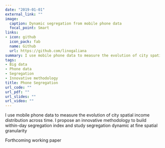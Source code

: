 ```yaml
---
date: "2019-01-01"
external_link: ""
image:
  caption: Dynamic segregation from mobile phone data
  focal_point: Smart
links:
- icon: github
  icon_pack: fab
  name: Github
  url: https://github.com/linogaliana
summary: I use mobile phone data to measure the evolution of city spatial income distribution across time. I propose an innovative methodology to build within-day segregation index and study segregation dynamic at fine spatial granularity
tags:
- Big data
- Phone data
- Segregation
- Innovative methodology
title: Phone Segregation
url_code: ""
url_pdf: ""
url_slides: ""
url_video: ""
---
```


I use mobile phone data to measure the evolution of city spatial income distribution across time. I propose an innovative methodology to build within-day segregation index and study segregation dynamic at fine spatial granularity

Forthcoming working paper